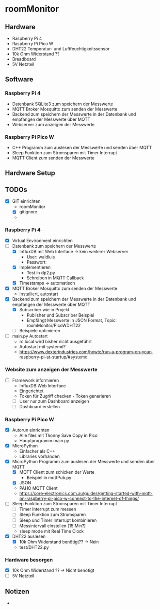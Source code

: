 # roomMonitor

## Hardware
- Raspberry Pi 4
- Raspberry Pi Pico W
- DHT22 Temperatur- und Luftfeuchtigkeitssensor
- 10k Ohm Widerstand ??
- Breadboard
- 5V Netzteil
  
## Software

### Raspberry Pi 4
- Datenbank SQLite3 zum speichern der Messwerte
- MQTT Broker Mosquitto zum senden der Messwerte
- Backend zum speichern der Messwerte in der Datenbank und empfangen der Messwerte über MQTT
- Webserver zum anzeigen der Messwerte

### Raspberry Pi Pico W
- C++ Programm zum auslesen der Messwerte und senden über MQTT
- Sleep Funktion zum Stromsparen mit Timer Interrupt
- MQTT Client zum senden der Messwerte

## Hardware Setup


## TODOs
- [X] GIT einrichten
  - roomMonitor
  - [X] gitignore
  - 
### Raspberry Pi 4

  - [X] Virtual Environment einrichten
  - [ ] Datenbank zum speichern der Messwerte
    - [X] InfluxDB mit Web Interface -> kein weiterer Webserver
      -  User: waldluis
      -  Passwort: 
    - [X] Implementieren
      - Test in dp2.py
      - Schreiben in MQTT Callback
    - [X] Timestamps -> automatisch
  - [X] MQTT Broker Mosquitto zum senden der Messwerte
    - Installiert, autostart
  - [X] Backend zum speichern der Messwerte in der Datenbank und empfangen der Messwerte über MQTT
    - [X] Subscriber wie in Projekt
      - Publisher und Subscriber Beispiel
      - Empfängt Messwerte in JSON Format, Topic: roomMonitor/PicoWDHT22
    - [ ] Beispiele optimieren
  - [ ] main.py Autostart
    - rc.local wird bisher nicht ausgeführt
    - Autostart mit systemd?
    - https://www.dexterindustries.com/howto/run-a-program-on-your-raspberry-pi-at-startup/#systemd
  
### Website zum anzeigen der Messwerte

  - [ ] Framework informieren
    - InfluxDB Web Interface
    - Eingerichtet
    - Token für Zugriff checken - Token generieren
    - [ ] User nur zum Dashboard anzeigen
    - [ ] Dashboard erstellen
  
### Raspberry Pi Pico W

  - [X] Autorun einrichten
    - Alle files mit Thonny Save Copy in Pico
    - Hauptprogramm main.py 
  - [X] MicroPython
    - Einfacher als C++
    - Libraries vorhanden 
  - [X] MicroPython Programm zum auslesen der Messwerte und senden über MQTT
    - [X] MQTT Client zum schicken der Werte
      - Beispiel in mqttPub.py
    - [X] JSON
    - PAHO MQTT Client
    - https://core-electronics.com.au/guides/getting-started-with-mqtt-on-raspberry-pi-pico-w-connect-to-the-internet-of-things/
  - [ ] Sleep Funktion zum Stromsparen mit Timer Interrupt
    - [ ] Timer Interrupt zum messen
    - [ ] Sleep Funktion zum Stromsparen
    - [ ] Sleep und Timer Interrupt kombinieren
    - [ ] Messintervall einstellen (15 Min?)
    - sleep mode mit Real Time Clock
  - [X] DHT22 auslesen
    - [X] 10k Ohm Widerstand benötigt?? -> Nein
    - test/DHT22.py
  
### Hardware besorgen

  - [X] 10k Ohm Widerstand ?? -> Nicht benötigt
  - [ ] 5V Netzteil 

## Notizen
- 
